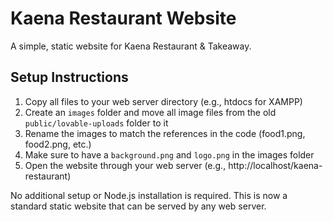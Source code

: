 
# Kaena Restaurant Website

A simple, static website for Kaena Restaurant & Takeaway.

## Setup Instructions

1. Copy all files to your web server directory (e.g., htdocs for XAMPP)
2. Create an `images` folder and move all image files from the old `public/lovable-uploads` folder to it
3. Rename the images to match the references in the code (food1.png, food2.png, etc.)
4. Make sure to have a `background.png` and `logo.png` in the images folder
5. Open the website through your web server (e.g., http://localhost/kaena-restaurant)

No additional setup or Node.js installation is required. This is now a standard static website that can be served by any web server.
